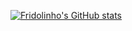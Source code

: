 [![Fridolinho's GitHub stats](https://github-readme-stats.vercel.app/api?username=fridolinho)](https://github.com/anuraghazra/github-readme-stats)

